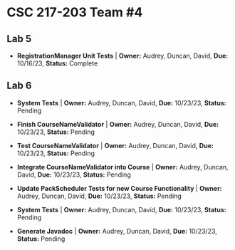 # CSC 217-203 Team #4

## Lab 5

- **RegistrationManager Unit Tests** | **Owner:** Audrey, Duncan, David, **Due:** 10/16/23, **Status:** Complete
## Lab 6

- **System Tests** | **Owner:** Audrey, Duncan, David, **Due:** 10/23/23, **Status:** Pending

- **Finish CourseNameValidator** | **Owner:** Audrey, Duncan, David, **Due:** 10/23/23, **Status:** Pending

- **Test CourseNameValidator** | **Owner:** Audrey, Duncan, David, **Due:** 10/23/23, **Status:** Pending

- **Integrate CourseNameValidator into Course** | **Owner:** Audrey, Duncan, David, **Due:** 10/23/23, **Status:** Pending

- **Update PackScheduler Tests for new Course Functionality** | **Owner:** Audrey, Duncan, David, **Due:** 10/23/23, **Status:** Pending

- **System Tests** | **Owner:** Audrey, Duncan, David, **Due:** 10/23/23, **Status:** Pending

- **Generate Javadoc** | **Owner:** Audrey, Duncan, David, **Due:** 10/23/23, **Status:** Pending

